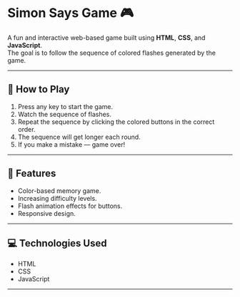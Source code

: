 # Simon Says Game 🎮

A fun and interactive web-based game built using **HTML**, **CSS**, and **JavaScript**.  
The goal is to follow the sequence of colored flashes generated by the game.  

---

## 🚀 How to Play

1. Press any key to start the game.
2. Watch the sequence of flashes.
3. Repeat the sequence by clicking the colored buttons in the correct order.
4. The sequence will get longer each round.
5. If you make a mistake — game over!

---

## 🎨 Features

- Color-based memory game.
- Increasing difficulty levels.
- Flash animation effects for buttons.
- Responsive design.

---

## 💻 Technologies Used

- HTML
- CSS
- JavaScript

---


